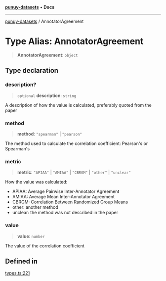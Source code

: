 [**punuy-datasets**](../README.md) • **Docs**

***

[punuy-datasets](../README.md) / AnnotatorAgreement

# Type Alias: AnnotatorAgreement

> **AnnotatorAgreement**: `object`

## Type declaration

### description?

> `optional` **description**: `string`

A description of how the value is calculated, preferably quoted from the paper

### method

> **method**: `"spearman"` \| `"pearson"`

The method used to calculate the correlation coefficient: Pearson's or Spearman's

### metric

> **metric**: `"APIAA"` \| `"AMIAA"` \| `"CBRGM"` \| `"other"` \| `"unclear"`

How the value was calculated:
- APIAA: Average Pairwise Inter-Annotator Agreement
- AMIAA: Average Mean Inter-Annotator Agreement
- CBRGM: Correlation Between Randomized Group Means
- other: another method
- unclear: the method was not described in the paper

### value

> **value**: `number`

The value of the correlation coefficient

## Defined in

[types.ts:221](https://github.com/andrefs/punuy-datasets/blob/4626056c7624a45d82318d71d25675c1ce05df07/src/lib/types.ts#L221)
